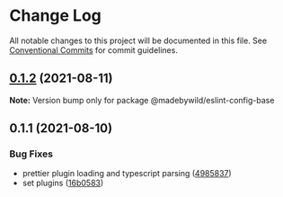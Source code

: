 # Change Log

All notable changes to this project will be documented in this file.
See [Conventional Commits](https://conventionalcommits.org) for commit guidelines.

## [0.1.2](https://github.com/madebywild/eslint-config/compare/@madebywild/eslint-config-base@0.1.1...@madebywild/eslint-config-base@0.1.2) (2021-08-11)

**Note:** Version bump only for package @madebywild/eslint-config-base





## 0.1.1 (2021-08-10)


### Bug Fixes

* prettier plugin loading and typescript parsing ([4985837](https://github.com/madebywild/eslint-config/commit/49858376ee32a25e390dbfa58bb3fa5838a3d467))
* set plugins ([16b0583](https://github.com/madebywild/eslint-config/commit/16b058323d37ea6efc609dbf2ccb028874e6f965))
